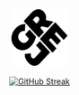 <!-- https://github.com/imgrej/imgrej/README.md -->
<div id="header" align="center">
  <picture>
    <source media="(prefers-color-scheme: dark)" srcset="assets/img/logo_dark.svg">
    <source media="(prefers-color-scheme: light)" srcset="assets/img/logo_light.svg">
    <img style="margin: 1rem;" alt="Logo" src="assets/img/logo.svg" width="100" height="100"/>
  </picture>
</div>

<div id="body" align="center">
  <a href="https://git.io/streak-stats"><img src="https://streak-stats.demolab.com?user=imgrej&theme=shadow-purple&hide_border=true&short_numbers=true&date_format=j%20M%5B%20Y%5D&mode=weekly" alt="GitHub Streak" /></a>
</div>
